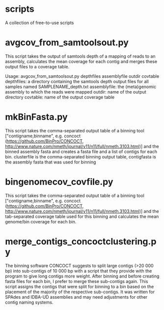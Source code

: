 # scripts
A collection of free-to-use scripts

# avgcov_from_samtoolsout.py
This script takes the output of samtools depth of a mapping of reads to an assembly, calculates the mean coverage for each contig and merges these output files to a coverage table.

Usage: avgcov_from_samtoolsout.py depthfiles assemblyfile outdir covtable
depthfiles: a directory containing the samtools depth output files for all samples named SAMPLENAME_depth.txt
assemblyfile: the (meta)genomic assembly to which the reads were mapped
outdir: name of the output directory
covtable: name of the output coverage table

# mkBinFasta.py
This script takes the comma-separated output table of a binning tool ["contigname,binname", e.g. concoct (https://github.com/BinPro/CONCOCT, http://www.nature.com/nmeth/journal/v11/n11/full/nmeth.3103.html)] and the binned assembly fasta and creates a fasta file and a list of contigs for each bin.
clusterfile is the comma-separated binning output table, contigfasta is the assembly fasta that was used for binning

# bingenomecov_covfile.py
This script takes the comma-separated output table of a binning tool ["contigname,binname", e.g. concoct (https://github.com/BinPro/CONCOCT, http://www.nature.com/nmeth/journal/v11/n11/full/nmeth.3103.html)] and the tab-separated coverage table used for this binning and calculates the mean genome/bin coverage for each bin.

# merge_contigs_concoctclustering.py
The binning software CONCOCT suggests to split large contigs (>20 000 bp) into sub-contigs of 10 000 bp with a script that they provide with the program to give long contigs more weight. After binning and before creating fasta files for each bin, I prefer to merge these sub-contigs again. This script assigns the contigs that were split for binning to a bin based on the placement of the majority of the respective sub-contigs. It was written for SPAdes and IDBA-UD assemblies and may need adjustments for other contig naming systems.
